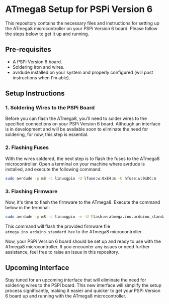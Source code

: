 
# ATmega8 Setup for PSPi Version 6

This repository contains the necessary files and instructions for setting up the ATmega8 microcontroller on your PSPi Version 6 board. Please follow the steps below to get it up and running.

## Pre-requisites
- A PSPi Version 6 board.
- Soldering iron and wires.
- avrdude installed on your system and properly configured (will post instructions when I'm able).

## Setup Instructions

### 1. Soldering Wires to the PSPi Board

Before you can flash the ATmega8, you'll need to solder wires to the specified connections on your PSPi Version 6 board. Although an interface is in development and will be available soon to eliminate the need for soldering, for now, this step is essential.

### 2. Flashing Fuses

With the wires soldered, the next step is to flash the fuses to the ATmega8 microcontroller. Open a terminal on your machine where avrdude is installed, and execute the following command:

```bash
sudo avrdude -p m8 -c linuxgpio -U lfuse:w:0xE4:m -U hfuse:w:0xDC:m
```

### 3. Flashing Firmware

Now, it's time to flash the firmware to the ATmega8. Execute the command below in the terminal:

```bash
sudo avrdude -p m8 -c linuxgpio -e -U flash:w:atmega.ino.arduino_standard.hex
```

This command will flash the provided firmware file `atmega.ino.arduino_standard.hex` to the ATmega8 microcontroller.

Now, your PSPi Version 6 board should be set up and ready to use with the ATmega8 microcontroller. If you encounter any issues or need further assistance, feel free to raise an issue in this repository.

## Upcoming Interface

Stay tuned for an upcoming interface that will eliminate the need for soldering wires to the PSPi board. This new interface will simplify the setup process significantly, making it easier and quicker to get your PSPi Version 6 board up and running with the ATmega8 microcontroller.
